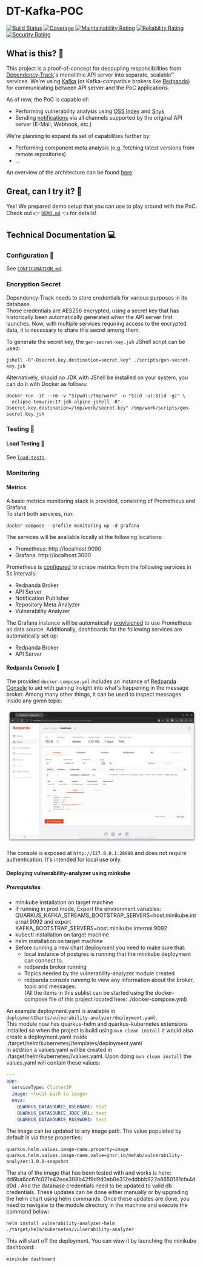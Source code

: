# DT-Kafka-POC

[![Build Status](https://github.com/mehab/DTKafkaPOC/actions/workflows/ci.yml/badge.svg)](https://github.com/mehab/DTKafkaPOC/actions/workflows/ci.yml)
[![Coverage](https://sonarcloud.io/api/project_badges/measure?project=mehab_DTKafkaPOC&metric=coverage)](https://sonarcloud.io/summary/new_code?id=mehab_DTKafkaPOC)
[![Maintainability Rating](https://sonarcloud.io/api/project_badges/measure?project=mehab_DTKafkaPOC&metric=sqale_rating)](https://sonarcloud.io/summary/new_code?id=mehab_DTKafkaPOC)
[![Reliability Rating](https://sonarcloud.io/api/project_badges/measure?project=mehab_DTKafkaPOC&metric=reliability_rating)](https://sonarcloud.io/summary/new_code?id=mehab_DTKafkaPOC)
[![Security Rating](https://sonarcloud.io/api/project_badges/measure?project=mehab_DTKafkaPOC&metric=security_rating)](https://sonarcloud.io/summary/new_code?id=mehab_DTKafkaPOC)

## What is this? 🤔

This project is a proof-of-concept for decoupling responsibilities from [Dependency-Track]'s monolithic API server
into separate, scalable™ services. We're using [Kafka] (or Kafka-compatible brokers like [Redpanda]) for communicating 
between API server and the PoC applications.

As of now, the PoC is capable of:

* Performing vulnerability analysis using [OSS Index] and [Snyk]
* Sending [notifications] via all channels supported by the original API server (E-Mail, Webhook, etc.)

We're planning to expand its set of capabilities further by:

* Performing component meta analysis (e.g. fetching latest versions from remote repositories)
* ...

An overview of the architecture can be found [here](https://excalidraw.com/#room=fba0103fa2642574be40,NomXwyHw3jvoy0yr6JxCJw).

## Great, can I try it? 🙌

Yes! We prepared demo setup that you can use to play around with the PoC.  
Check out 👉 [`DEMO.md`](DEMO.md) 👈 for details!

## Technical Documentation 💻

### Configuration 📝

See [`CONFIGURATION.md`](CONFIGURATION.md).

### Encryption Secret

Dependency-Track needs to store credentials for various purposes in its database.  
Those credentials are AES256 encrypted, using a secret key that has historically been automatically generated when
the API server first launches. Now, with multiple services requiring access to the encrypted data, 
it is necessary to share this secret among them.

To generate the secret key, the `gen-secret-key.jsh` JShell script can be used:

```shell
jshell -R"-Dsecret.key.destination=secret.key" ./scripts/gen-secret-key.jsh
```

Alternatively, should no JDK with JShell be installed on your system, you can do it with Docker as follows:

```shell
docker run -it --rm -v "$(pwd):/tmp/work" -u "$(id -u):$(id -g)" \
  eclipse-temurin:17-jdk-alpine jshell -R"-Dsecret.key.destination=/tmp/work/secret.key" /tmp/work/scripts/gen-secret-key.jsh
```

### Testing 🤞

#### Load Testing 🚀

See [`load-tests`](load-tests).

### Monitoring

#### Metrics

A basic metrics monitoring stack is provided, consisting of Prometheus and Grafana.  
To start both services, run:

```shell
docker compose --profile monitoring up -d grafana
```

The services will be available locally at the following locations:

* Prometheus: http://localhost:9090
* Grafana: http://localhost:3000

Prometheus is [configured](monitoring/prometheus.yml) to scrape metrics from the following services in 5s intervals:

* Redpanda Broker
* API Server
* Notification Publisher
* Repository Meta Analyzer
* Vulnerability Analyzer

The Grafana instance will be automatically [provisioned](monitoring/grafana/provisioning) to use Prometheus as
data source. Additionally, dashboards for the following services are automatically set up:

* Redpanda Broker
* API Server

#### Redpanda Console 🐼

The provided `docker-compose.yml` includes an instance of [Redpanda Console](https://github.com/redpanda-data/console)
to aid with gaining insight into what's happening in the message broker. Among many other things, it can be used to
inspect messages inside any given topic:

![Redpanda Console - Messages](.github/images/redpanda-console_messages.png)

The console is exposed at `http://127.0.0.1:28080` and does not require authentication. It's intended for local use only.

[Dependency-Track]: https://github.com/DependencyTrack/dependency-track
[Kafka]: https://kafka.apache.org/
[notifications]: https://docs.dependencytrack.org/integrations/notifications/
[OSS Index]: https://ossindex.sonatype.org/
[Redpanda]: https://redpanda.com/
[Snyk]: https://snyk.io/

#### Deploying vulnerability-analyzer using minkube 
##### Prerequisites
* minikube installation on target machine
* If running in prod mode, Export the environment variables: QUARKUS_KAFKA_STREAMS_BOOTSTRAP_SERVERS=host.minikube.internal:9092 and export KAFKA_BOOTSTRAP_SERVERS=host.minikube.internal:9092
* kubectl installation on target machine
* helm installation on target machine
* Before running a new chart deployment you need to make sure that:
  * local instance of postgres is running that the minikube deployment can connect to.
  * redpanda broker running
  * Topics needed by the vulnerability-analyzer module created 
  * redpanda console running to view any information about the broker, topic and messages. <br/>
    (All the items in this sublist can be started using the docker-compose file of this project located here: ./docker-compose.yml)<br/>

An example deployment.yaml is available in ``deploymentCharts/vulnerability-analyzer/deployment.yaml``.<br/>
This module now has quarkus-helm and quarkus-kubernetes extensions installed so when the project is build using `mvn clean install` it would also create a deployment.yaml inside ./target/helm/kubernetes/<chart-name>/templates/deployment.yaml<br/>
In addition a values.yaml will be created in ./target/helm/kubernetes/<chart-name>/values.yaml. Upon doing `mvn clean install` the values.yaml will contain these values:
```yaml
---
app:
  serviceType: ClusterIP
  image: <local path to image>
  envs:
    QUARKUS_DATASOURCE_USERNAME: test
    QUARKUS_DATASOURCE_JDBC_URL: test
    QUARKUS_DATASOURCE_PASSWORD: test
```
The image can be updated to any image path. The value populated by default is via these properties:
```properties
quarkus.helm.values.image-name.property=image
quarkus.helm.values.image-name.value=ghcr.io/mehab/vulnerability-analyzer:1.0.0-snapshot
```
The sha of the image that has been tested with and works is here: dd6ba6cc67c021e42ece308b42f9d9d0ab0e312eddbbb922a8650181cfa4dd0d . And the database credentials need to be updated to valid db credentials. These updates can be done either manually or by upgrading the helm chart using helm commands. Once these updates are done, you need to navigate to the module directory in the machine and execute the command below:
```shell
helm install vulnerability-analyzer-helm ./target/helm/kubernetes/vulnerability-analyzer
```
This will start off the deployment. You can view it by launching the minikube dashboard:
```shell
minikube dashboard
```